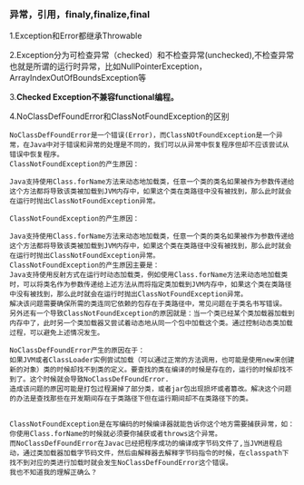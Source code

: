 ### 异常，引用，finaly,finalize,final

1.Exception和Error都继承Throwable

2.Exception分为可检查异常（checked）和不检查异常(unchecked),不检查异常也就是所谓的运行时异常，比如NullPointerException，ArrayIndexOutOfBoundsException等

3.**Checked Exception不兼容functional编程。**

4.NoClassDefFoundError和ClassNotFoundException的区别

    NoClassDefFoundError是一个错误(Error)，而ClassNOtFoundException是一个异常，在Java中对于错误和异常的处理是不同的，我们可以从异常中恢复程序但却不应该尝试从错误中恢复程序。
    ClassNotFoundException的产生原因：
    
    Java支持使用Class.forName方法来动态地加载类，任意一个类的类名如果被作为参数传递给这个方法都将导致该类被加载到JVM内存中，如果这个类在类路径中没有被找到，那么此时就会在运行时抛出ClassNotFoundException异常。
    
    ClassNotFoundException的产生原因：
    
    Java支持使用Class.forName方法来动态地加载类，任意一个类的类名如果被作为参数传递给这个方法都将导致该类被加载到JVM内存中，如果这个类在类路径中没有被找到，那么此时就会在运行时抛出ClassNotFoundException异常。
    ClassNotFoundException的产生原因主要是：
    Java支持使用反射方式在运行时动态加载类，例如使用Class.forName方法来动态地加载类时，可以将类名作为参数传递给上述方法从而将指定类加载到JVM内存中，如果这个类在类路径中没有被找到，那么此时就会在运行时抛出ClassNotFoundException异常。
    解决该问题需要确保所需的类连同它依赖的包存在于类路径中，常见问题在于类名书写错误。
    另外还有一个导致ClassNotFoundException的原因就是：当一个类已经某个类加载器加载到内存中了，此时另一个类加载器又尝试着动态地从同一个包中加载这个类。通过控制动态类加载过程，可以避免上述情况发生。
    
    NoClassDefFoundError产生的原因在于：
    如果JVM或者ClassLoader实例尝试加载（可以通过正常的方法调用，也可能是使用new来创建新的对象）类的时候却找不到类的定义。要查找的类在编译的时候是存在的，运行的时候却找不到了。这个时候就会导致NoClassDefFoundError.
    造成该问题的原因可能是打包过程漏掉了部分类，或者jar包出现损坏或者篡改。解决这个问题的办法是查找那些在开发期间存在于类路径下但在运行期间却不在类路径下的类。
    
    
    ClassNotFoundException是在写编码的时候编译器就能告诉你这个地方需要捕获异常，如：你使用Class.forName的时候就必须要你捕获或者throws这个异常。
    而NoClassDefFoundError在Javac已经把程序成功的编译成字节码文件了,当JVM进程启动，通过类加载器加载字节码文件，然后由解释器去解释字节码指令的时候，在classpath下找不到对应的类进行加载时就会发生NoClassDefFoundError这个错误。
    我也不知道我的理解正确么？